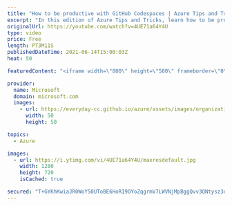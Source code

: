 ```yaml
---
title: "How to be productive with GitHub Codespaces | Azure Tips and Tricks"
excerpt: "In this edition of Azure Tips and Tricks, learn how to be productive with GitHub Codespaces.    For more tips and tricks, visit: https://aka.ms/azuretipsandtricks  Get started with 12 months of free services and $200 USD in credit. Create your free account today with Microsoft Azure: https://aka.ms/att/free"
originalUrl: https://youtube.com/watch?v=4UE71a64Y4U
type: video
price: Free
length: PT3M11S
publishedDateTime: 2021-06-14T15:00:03Z
heat: 50

featuredContent: "<iframe width=\"800\" height=\"500\" frameborder=\"0\" src=\"https://www.youtube.com/embed/4UE71a64Y4U\" allow=\"accelerometer; autoplay; encrypted-media; gyroscope; picture-in-picture\" allowfullscreen></iframe>"

provider:
  name: Microsoft
  domain: microsoft.com
  images:
    - url: https://everyday-cc.github.io/azure/assets/images/organizations/microsoft.com-50x50.jpg
      width: 50
      height: 50

topics:
  - Azure

images:
  - url: https://i.ytimg.com/vi/4UE71a64Y4U/maxresdefault.jpg
    width: 1280
    height: 720
    isCached: true

secured: "T+GYKhKwiaJR0WoY50UToBE6HoRI9OYoZqgrmV7LWVNjMpBggQvv3QNtysz3djytPsxsFlrRgwJzNgQEqP4T/jsOZsVVhtgToGaoECx77E3GHlMb1ovE06LA7dYLhX1yhYAtHXpiTwf/i2NpZhtQHkXSs9J/EctYiz5wGHbyS0YkgdCB1RT6aV01lyXLnvrNUzvAWHa3x0kYhaygebrUNJhdE7zsktYvZYxrlCWtfQm8RpdFeKkleteAPkeEelw6lw+pqkmXWmA4M3HI4RRoK0rovAFBZb9aG6+7XbJR0/q0eo9fnf+8Jesrk84cY8cAFHRWTPY7iOql9oCSgtmaS9R+1I1h5btpmVsNsfUqZ1vp5HxjKZ1ZGPE629aLWU69/g1FOlwdlU5+nmZi8QVf2GdByt6wbzWHwJzng41J3KA=;SQmfvH+Y0zolcktzC2V5sQ=="
---
```


